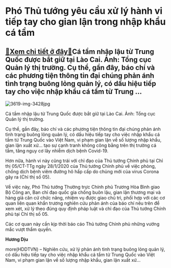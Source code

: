 Phó Thủ tướng yêu cầu xử lý hành vi tiếp tay cho gian lận trong nhập khẩu cá tầm
================================================================================

[:gift:Xem chi tiết ở đây:gift:](https://hddtvn.com/pho-thu-tuong-yeu-cau-xu-ly-hanh-vi-tiep-tay-cho-gian-lan-trong-nhap-khau-ca-tam/)Cá tầm nhập lậu từ Trung Quốc được bắt giữ tại Lào Cai. Ảnh: Tổng cục Quản lý thị trường. Cụ thể, gần đây, báo chí và các phương tiện thông tin đại chúng phản ánh tình trạng buông lỏng quản lý, có dấu hiệu tiếp tay cho việc nhập khẩu cá tầm từ Trung …
-----------------------------------------------------------------------------------------------------------------------------------------------------------------------------------------------------------------------------------------------------------





![3619-img-3428jpg](https://hddtvn.com/wp-content/uploads/2021/01/3619_IMG-3428.JPG.jpg "Cá tầm nhập lậu từ Trung Quốc được bắt giữ tại Lào Cai. Ảnh: Tổng cục Quản lý thị trường.")


Cá tầm nhập lậu từ Trung Quốc được bắt giữ tại Lào Cai. Ảnh: Tổng cục Quản lý thị trường.



Cụ thể, gần đây, báo chí và các phương tiện thông tin đại chúng phản ánh tình trạng buông lỏng quản lý, có dấu hiệu tiếp tay cho việc nhập khẩu cá tầm từ Trung Quốc vào Việt Nam, vi phạm gian lận về số lượng nhập khẩu, gian lận xuất xứ… tạo sự cạnh tranh không công bằng trên thị trường cá tầm, tăng nguy cơ lây nhiễm dịch bệnh Covid-19.


Hơn nữa, hành vi này cũng trái với chỉ đạo của Thủ tướng Chính phủ tại Chỉ thị 05/CT-TTg ngày 28/1/2020 của Thủ tướng Chính phủ về việc phòng, chống dịch bệnh viêm đường hô hấp cấp do chủng mới của virus Corona gây ra (Chỉ thị số 05).


Về việc này, Phó Thủ tướng Thường trực Chính phủ Trương Hòa Bình giao Bộ Công an, Ban chỉ đạo quốc gia chống buôn lậu, gian lận thương mại và hàng giả căn cứ chức năng, nhiệm vụ được giao chủ trì, phối hợp với các cơ quan liên quan khẩn trương nghiên cứu phản ánh của báo chí nêu trên để xem xét, xử lý theo đúng quy định pháp luật và chỉ đạo của Thủ tướng Chính phủ tại Chỉ thị số 05.


Các cơ quan này cần kịp thời báo cáo Thủ tướng Chính phủ những vướng mắc vượt thẩm quyền.




**Hương Dịu**



more(HDDTVN) – Nghiên cứu, xử lý phản ánh tình trạng buông lỏng quản lý, có dấu hiệu tiếp tay cho việc nhập khẩu cá tầm từ Trung Quốc vào Việt Nam, vi phạm gian lận về số lượng nhập khẩu, gian lận xuất xứ…

